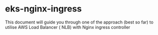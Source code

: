 # eks-nginx-ingress
This document will guide you through one of the approach (best so far) to utilise AWS Load Balancer ( NLB) with Nginx ingress controller 
